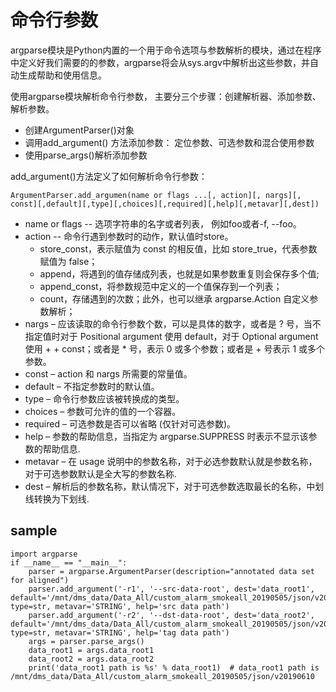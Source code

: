 # 命令行参数
argparse模块是Python内置的一个用于命令选项与参数解析的模块，通过在程序中定义好我们需要的的参数，argparse将会从sys.argv中解析出这些参数，并自动生成帮助和使用信息。

使用argparse模块解析命令行参数， 主要分三个步骤：创建解析器、添加参数、解析参数。  
+ 创建ArgumentParser()对象
+ 调用add_argument() 方法添加参数： 定位参数、可选参数和混合使用参数
+ 使用parse_args()解析添加参数

add_argument()方法定义了如何解析命令行参数：
```
ArgumentParser.add_argumen(name or flags ...[, action][, nargs][, const][,default][,type][,choices][,required][,help][,metavar][,dest])
```
+ name or flags -- 选项字符串的名字或者列表， 例如foo或者-f, --foo。
+ action -- 命令行遇到参数时的动作，默认值时store。
    - store_const，表示赋值为 const 的相反值，比如 store_true，代表参数赋值为 false；
    - append，将遇到的值存储成列表，也就是如果参数重复则会保存多个值;
    - append_const，将参数规范中定义的一个值保存到一个列表；
    - count，存储遇到的次数；此外，也可以继承 argparse.Action 自定义参数解析；
+ nargs – 应该读取的命令行参数个数，可以是具体的数字，或者是 ? 号，当不指定值时对于 Positional argument 使用 default，对于 Optional argument 使用 + + const；或者是 * 号，表示 0 或多个参数；或者是 + 号表示 1 或多个参数。
+ const – action 和 nargs 所需要的常量值。
+ default – 不指定参数时的默认值。
+ type – 命令行参数应该被转换成的类型。
+ choices – 参数可允许的值的一个容器。
+ required – 可选参数是否可以省略 (仅针对可选参数)。
+ help – 参数的帮助信息，当指定为 argparse.SUPPRESS 时表示不显示该参数的帮助信息.
+ metavar – 在 usage 说明中的参数名称，对于必选参数默认就是参数名称，对于可选参数默认是全大写的参数名称.
+ dest – 解析后的参数名称，默认情况下，对于可选参数选取最长的名称，中划线转换为下划线.

## sample
```
import argparse
if __name__ == "__main__":
    parser = argparse.ArgumentParser(description="annotated data set for aligned")
    parser.add_argument('-r1', '--src-data-root', dest='data_root1', default='/mnt/dms_data/Data_All/custom_alarm_smokeall_20190505/json/v20190610', type=str, metavar='STRING', help='src data path')
    parser.add_argument('-r2', '--dst-data-root', dest='data_root2', default='/mnt/dms_data/Data_All/custom_alarm_smokeall_20190505/json/v20190505', type=str, metavar='STRING', help='tag data path')
    args = parser.parse_args()
    data_root1 = args.data_root1
    data_root2 = args.data_root2
    print('data_root1 path is %s' % data_root1)  # data_root1 path is /mnt/dms_data/Data_All/custom_alarm_smokeall_20190505/json/v20190610
```